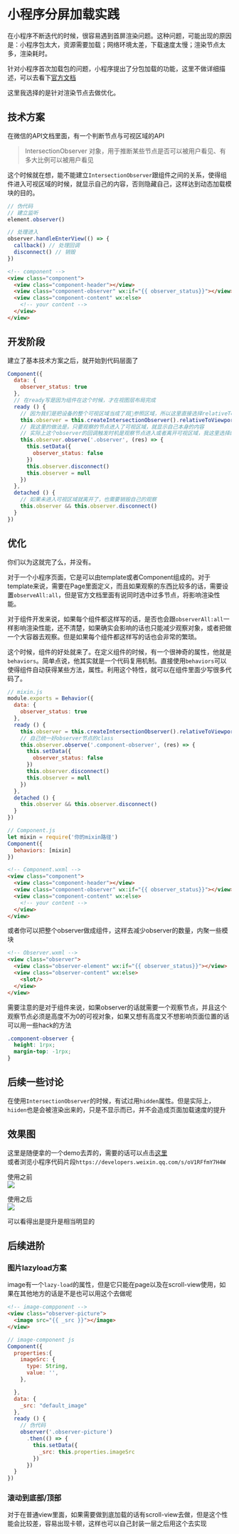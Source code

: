 # 小程序分屏加载实践

在小程序不断迭代的时候，很容易遇到首屏渲染问题。这种问题，可能出现的原因是：小程序包太大，资源需要加载；网络环境太差，下载速度太慢；渲染节点太多，渲染耗时。  

针对小程序首次加载包的问题，小程序提出了分包加载的功能，这里不做详细描述，可以去看下[官方文档](https://developers.weixin.qq.com/miniprogram/dev/framework/subpackages.html)  

这里我选择的是针对渲染节点去做优化。

## 技术方案

在微信的API文档里面，有一个判断节点与可视区域的API

> IntersectionObserver 对象，用于推断某些节点是否可以被用户看见、有多大比例可以被用户看见  

这个时候就在想，能不能建立`IntersectionObserver`跟组件之间的关系，使得组件进入可视区域的时候，就显示自己的内容，否则隐藏自己，这样达到动态加载模块的目的。  
  
``` js
// 伪代码
// 建立监听
element.observer()

// 处理进入
observer.handleEnterView(() => {
  callback() // 处理回调
  disconnect() // 销毁
})


```

``` html
<!-- component -->
<view class="component">
  <view class="component-header"></view>
  <view class="component-observer" wx:if="{{ observer_status}}"></view>
  <view class="component-content" wx:else>
    <!-- your content -->
  </view>
</view>
```
  
## 开发阶段

建立了基本技术方案之后，就开始到代码层面了

```js
Component({
  data: {
    observer_status: true
  },
  // 在ready写是因为组件在这个时候，才在视图层布局完成
  ready () {
    // 因为我们是把设备的整个可视区域当成了观参照区域，所以这里直接选择relativeToViewport，如果需要其他的观察区域可以调用relativeTo选择参照区域
    this.observer = this.createIntersectionObserver().relativeToViewport()
    // 我这里的做法是，只要观察的节点进入了可视区域，就显示自己本身的内容
    // 实际上这个observer的回调触发时机是观察节点进入或者离开可视区域，我这里选择的是，只要执行了就显示这个区域，并且关闭这个观察
    this.observer.observe('.observer', (res) => {
      this.setData({
        observer_status: false
      })
      this.observer.disconnect()
      this.observer = null
    })
  },
  detached () {
    // 如果未进入可视区域就离开了，也需要销毁自己的观察
    this.observer && this.observer.disconnect()
  }
})
```

## 优化

你们以为这就完了么，并没有。

对于一个小程序页面，它是可以由template或者Component组成的。对于template来说，需要在Page里面定义，而且如果观察的东西比较多的话，需要设置`observeAll:all`，但是官方文档里面有说同时选中过多节点，将影响渲染性能。 

对于组件开发来说，如果每个组件都这样写的话，是否也会跟`observerAll:all`一样影响渲染性能，还不清楚，如果确实会影响的话也只能减少观察对象，或者把做一个大容器去观察。但是如果每个组件都这样写的话也会非常的繁琐。

这个时候，组件的好处就来了。在定义组件的时候，有一个很神奇的属性，他就是`behaviors`。简单点说，他其实就是一个代码复用机制。直接使用`behaviors`可以使得组件自动获得某些方法，属性。利用这个特性，就可以在组件里面少写很多代码了。

``` js
// mixin.js
module.exports = Behavior({
  data: {
    observer_status: true
  },
  ready () {
    this.observer = this.createIntersectionObserver().relativeToViewport()
    // 自己统一好observer节点的class
    this.observer.observe('.component-observer', (res) => {
      this.setData({
        observer_status: false
      })
      this.observer.disconnect()
      this.observer = null
    })
  },
  detached () {
    this.observer && this.observer.disconnect()
  }
})
```

```js
// Component.js
let mixin = require('你的mixin路径')
Component({
  behaviors: [mixin]
})
```

``` html
<!-- Component.wxml -->
<view class="component">
  <view class="component-header"></view>
  <view class="component-observer" wx:if="{{ observer_status}}"></view>
  <view class="component-content" wx:else>
    <!-- your content -->
  </view>
</view>
```

或者你可以把整个observer做成组件，这样去减少observer的数量，内聚一些模块

``` html
<!-- Observer.wxml -->
<view class="observer">
  <view class="observer-element" wx:if="{{ observer_status}}"></view>
  <view class="observer-content" wx:else>
    <slot/>
  </view>
</view>
```

需要注意的是对于组件来说，如果observer的话就需要一个观察节点，并且这个观察节点必须是高度不为0的可视对象，如果又想有高度又不想影响页面位置的话可以用一些hack的方法

``` css
.component-observer {
  height: 1rpx;
  margin-top: -1rpx;
}

```

## 后续一些讨论

在使用`IntersectionObserver`的时候，有试过用`hidden`属性。但是实际上，`hiiden`也是会被渲染出来的，只是不显示而已，并不会造成页面加载速度的提升

## 效果图

这里是随便拿的一个demo去弄的，需要的话可以点击[这里](https://github.com/semi-xi/wxapp-element-observer)  
或者浏览小程序代码片段`https://developers.weixin.qq.com/s/oV1RFfmY7H4W`  


使用之前  
![](http://yjmf.bs2dl.yy.com/Zjc5MDQ3NzEtNDEyYS00YTk1LWI5MjItMzlkMmQxMjAzZmFk.gif)

使用之后  
![](http://yjmf.bs2dl.yy.com/MzRiNTQ5ZTQtNTI2Mi00YTE0LTk3MzEtNWRmYzY2MTY2YTJl.gif)

可以看得出是提升是相当明显的

## 后续进阶

### 图片lazyload方案

image有一个`lazy-load`的属性，但是它只能在page以及在scroll-view使用，如果在其他地方的话是不是也可以用这个去做呢

```html
<!-- image-compponent -->
<view class="observer-picture">
  <image src="{{ _src }}"></image>
</view>
```

```js
// image-component js
Component({
  properties:{
    imageSrc: {
      type: String,
      value: '',
    },

  },
  data: {
    _src: "default_image"
  },
  ready () {
    // 伪代码
    observer('.observer-picture')
      .then(() => {
        this.setData({
          _src: this.properties.imageSrc
        })
      })
  }
})
```

### 滚动到底部/顶部

对于在普通view里面，如果需要做到底加载的话有scroll-view去做，但是这个性能会比较差，容易出现卡顿，这样也可以自己封装一层之后用这个去实现


